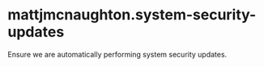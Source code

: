 # mattjmcnaughton.system-security-updates

Ensure we are automatically performing system security updates.

